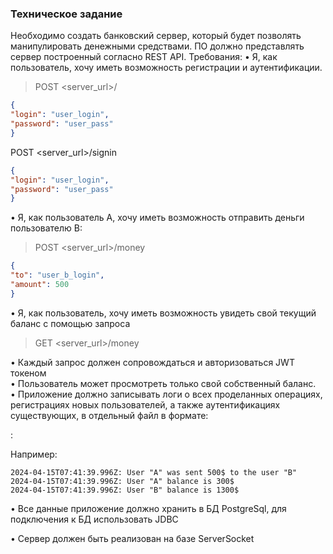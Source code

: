 ### Техническое задание

Необходимо создать банковский сервер, который будет позволять манипулировать денежными средствами. ПО должно представлять сервер построенный согласно REST API.
Требования:
• Я, как пользователь, хочу иметь возможность регистрации и аутентификации.

> POST <server_url>/

```json
{
"login": "user_login",
"password": "user_pass"
}
```

POST <server_url>/signin
```json
{
"login": "user_login",
"password": "user_pass"
}
```

• Я, как пользователь A, хочу иметь возможность отправить деньги пользователю B:

> POST <server_url>/money
> 
```json
{
"to": "user_b_login",
"amount": 500
}
```

• Я, как пользователь, хочу иметь возможность увидеть свой текущий баланс с помощью запроса

> GET <server_url>/money

• Каждый запрос должен сопровождаться и авторизоваться JWT токеном  
• Пользователь может просмотреть только свой собственный баланс.  
• Приложение должно записывать логи о всех проделанных операциях, регистрациях новых пользователей, а также аутентификациях существующих, в отдельный файл в формате:

<datetime>: <message>

Например:
```
2024-04-15T07:41:39.996Z: User "A" was sent 500$ to the user "B"
2024-04-15T07:41:39.996Z: User "A" balance is 300$
2024-04-15T07:41:39.996Z: User "B" balance is 1300$
```


• Все данные приложение должно хранить в БД PostgreSql, для подключения к БД использовать JDBC

• Сервер должен быть реализован на базе ServerSocket
